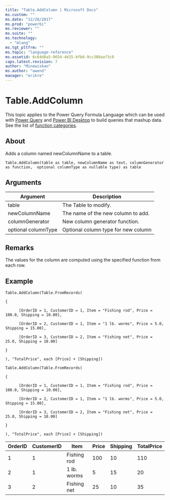 ```yaml
---
title: "Table.AddColumn | Microsoft Docs"
ms.custom: ""
ms.date: "12/28/2017"
ms.prod: "powerbi"
ms.reviewer: ""
ms.suite: ""
ms.technology: 
  - "mlang"
ms.tgt_pltfrm: ""
ms.topic: "language-reference"
ms.assetid: 6c64d0a5-9654-4d15-bfb6-9cc380aaf3c0
caps.latest.revision: 7
author: "Minewiskan"
ms.author: "owend"
manager: "erikre"
---
```

# Table.AddColumn
This topic applies to the Power Query Formula Language which can be used with [Power Query](https://support.office.com/article/Introduction-to-Microsoft-Power-Query-for-Excel-6E92E2F4-2079-4E1F-BAD5-89F6269CD605) and [Power BI Desktop](http://go.microsoft.com/fwlink/p/?LinkId=618607) to build queries that mashup data. See the list of [function categories](https://msdn.microsoft.com/en-us/library/mt211003.aspx).  
  
## About  
Adds a column named newColumnName to a table.  
  
```  
Table.AddColumn(table as table, newColumnName as text, columnGenerator as function,  optional columnType as nullable type) as table  
```  
  
## Arguments  
  
|Argument|Description|  
|------------|---------------|  
|table|The Table to modify.|  
|newColumnName|The name of the new column to add.|  
|columnGenerator|New column generator function.|  
|optional columnType|Optional column type for new column|  
  
## <a name="__toc360789599"></a>Remarks  
The values for the column are computed using the specified function from each row.  
  
## Example  
  
```  
Table.AddColumn(Table.FromRecords(  
  
{  
  
      [OrderID = 1, CustomerID = 1, Item = "Fishing rod", Price = 100.0, Shipping = 10.00],  
  
      [OrderID = 2, CustomerID = 1, Item = "1 lb. worms", Price = 5.0, Shipping = 15.00],  
  
      [OrderID = 3, CustomerID = 2, Item = "Fishing net", Price = 25.0, Shipping = 10.00]  
  
}  
  
), "TotalPrice", each [Price] + [Shipping])  
  
Table.AddColumn(Table.FromRecords(  
  
{  
  
      [OrderID = 1, CustomerID = 1, Item = "Fishing rod", Price = 100.0, Shipping = 10.00],  
  
      [OrderID = 2, CustomerID = 1, Item = "1 lb. worms", Price = 5.0, Shipping = 15.00],  
  
      [OrderID = 3, CustomerID = 2, Item = "Fishing net", Price = 25.0, Shipping = 10.00]  
  
}  
  
), "TotalPrice", each [Price] + [Shipping])  
```  
  
|OrderID|CustomerID|Item|Price|Shipping|TotalPrice|  
|-----------|--------------|--------|---------|------------|--------------|  
|1|1|Fishing rod|100|10|110|  
|2|1|1 lb. worms|5|15|20|  
|3|2|Fishing net|25|10|35|  
  
